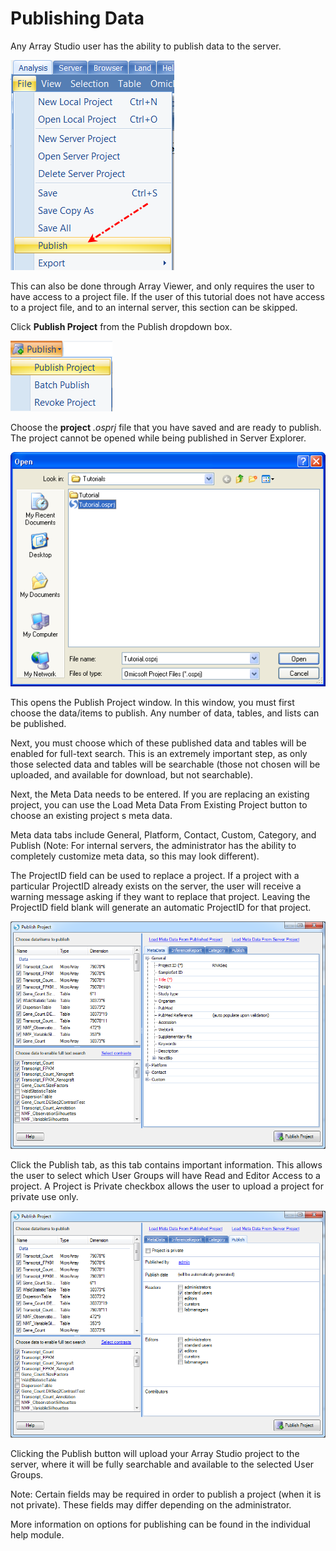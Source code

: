 # Publishing Data

Any Array Studio user has the ability to publish data to the server.

![image190_png](images/image190.png)

This can also be done through Array Viewer, and only requires the user to have access to a project file.
If the user of this tutorial does not have access to a project file, and to an internal server, this section can be skipped.

Click **Publish Project** from the Publish dropdown box.

![image191_png](images/image191.png)

Choose the **project** *.osprj* file that you have saved and are ready to publish. The project cannot be opened while being published in Server Explorer.

![image192_png](images/image192.png)

This opens the Publish Project window. In this window, you must first choose the data/items to publish. Any number of data, tables, and lists can be published.

Next, you must choose which of these published data and tables will be enabled for full-text search. This is an extremely important step, as only those selected data and tables will be searchable (those not chosen will be uploaded, and available for download, but not searchable).

Next, the Meta Data needs to be entered. If you are replacing an existing project, you can use the Load Meta Data From Existing Project button to choose an existing project s meta data.

Meta data tabs include General, Platform, Contact, Custom, Category, and Publish (Note: For internal servers, the administrator has the ability to completely customize meta data, so this may look different).

The ProjectID field can be used to replace a project. If a project with a particular ProjectID already exists on the server, the user will receive a warning message asking if they want to replace that project. Leaving the ProjectID field blank will generate an automatic ProjectID for that project.

![image193_png](images/image193.png)

Click the Publish tab, as this tab contains important information. This allows the user to select which User Groups will have Read and Editor Access to a project. A Project is Private checkbox allows the user to upload a project for private use only.

![image194_png](images/image194.png)

Clicking the Publish button will upload your Array Studio project to the server, where it will be fully searchable and available to the selected User Groups.

Note: Certain fields may be required in order to publish a project (when it is not private). These fields may differ depending on the administrator.

More information on options for publishing can be found in the individual help module.
